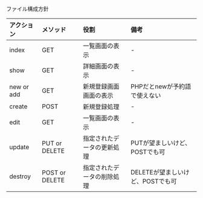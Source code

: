ファイル構成方針

|アクション|メソッド|役割|備考|
|:--|:--|:--|:--|
|index|GET|一覧画面の表示| - |
|show|GET|詳細画面の表示| - |
|new or add|GET|新規登録画面画面の表示|PHPだとnewが予約語で使えない|
|create|POST|新規登録処理| - |
|edit|GET|一覧画面の表示| - |
|update|PUT or DELETE|指定されたデータの更新処理|PUTが望ましいけど、POSTでも可|
|destroy|POST or DELETE|指定されたデータの削除処理|DELETEが望ましいけど、POSTでも可|